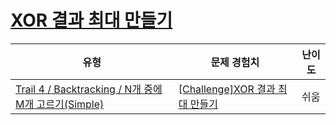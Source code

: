 # [XOR 결과 최대 만들기](https://www.codetree.ai/trails/complete/curated-cards/challenge-max-of-xor)

|유형|문제 경험치|난이도|
|---|---|---|
|[Trail 4 / Backtracking / N개 중에 M개 고르기(Simple)](https://www.codetree.ai/trail-info/intermediate-low/)|[[Challenge]XOR 결과 최대 만들기](https://www.codetree.ai/trails/complete/curated-cards/challenge-max-of-xor/)|쉬움|

